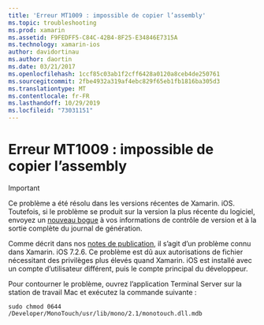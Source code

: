 ```yaml
---
title: 'Erreur MT1009 : impossible de copier l’assembly'
ms.topic: troubleshooting
ms.prod: xamarin
ms.assetid: F9FEDFF5-C84C-42B4-8F25-E34846E7315A
ms.technology: xamarin-ios
author: davidortinau
ms.author: daortin
ms.date: 03/21/2017
ms.openlocfilehash: 1ccf85c03ab1f2cff6428a0120a8ceb4de250761
ms.sourcegitcommit: 2fbe4932a319af4ebc829f65eb1fb1816ba305d3
ms.translationtype: MT
ms.contentlocale: fr-FR
ms.lasthandoff: 10/29/2019
ms.locfileid: "73031151"
---
```

# <a name="error-mt1009-could-not-copy-the-assembly"></a>Erreur MT1009 : impossible de copier l’assembly

> [!IMPORTANT]
> Ce problème a été résolu dans les versions récentes de Xamarin. iOS. Toutefois, si le problème se produit sur la version la plus récente du logiciel, envoyez un [nouveau bogue](~/cross-platform/troubleshooting/questions/howto-file-bug.md) à vos informations de contrôle de version et à la sortie complète du journal de génération.

Comme décrit dans nos [notes de publication](https://github.com/xamarin/release-notes-archive/blob/master/release-notes/ios/xamarin.ios_7/xamarin.ios_7.2/index.md), il s’agit d’un problème connu dans Xamarin. iOS 7.2.6. Ce problème est dû aux autorisations de fichier nécessitant des privilèges plus élevés quand Xamarin. iOS est installé avec un compte d’utilisateur différent, puis le compte principal du développeur.

Pour contourner le problème, ouvrez l’application Terminal Server sur la station de travail Mac et exécutez la commande suivante :

`sudo chmod 0644 /Developer/MonoTouch/usr/lib/mono/2.1/monotouch.dll.mdb`
